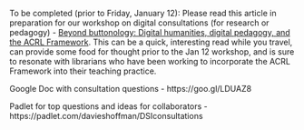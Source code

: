 To be completed (prior to Friday, January 12): Please read this article in preparation for our workshop on digital consultations (for research or pedagogy) - [Beyond buttonology: Digital humanities, digital pedagogy, and the ACRL Framework](http://crln.acrl.org/index.php/crlnews/article/view/16833/18427). This can be a quick, interesting read while you travel, can provide some food for thought prior to the Jan 12 workshop, and is sure to resonate with librarians who have been working to incorporate the ACRL Framework into their teaching practice.
<p>Google Doc with consultation questions - https://goo.gl/LDUAZ8</p> 
<p>Padlet for top questions and ideas for collaborators - https://padlet.com/davieshoffman/DSIconsultations</p>
